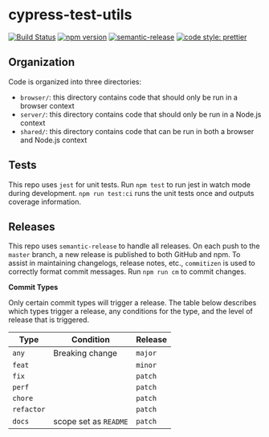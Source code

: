 # cypress-test-utils

[![Build Status](https://travis-ci.org/3Blades/cypress-test-utils.svg?branch=master)](https://travis-ci.org/3Blades/cypress-test-utils)
[![npm version](https://img.shields.io/npm/v/@3blades/cypress-test-utils.svg)](https://www.npmjs.com/package/@3blades/cypress-test-utils)
[![semantic-release](https://img.shields.io/badge/%20%20%F0%9F%93%A6%F0%9F%9A%80-semantic--release-e10079.svg)](https://github.com/semantic-release/semantic-release)
[![code style: prettier](https://img.shields.io/badge/code_style-prettier-ff69b4.svg)](https://github.com/prettier/prettier)

## Organization

Code is organized into three directories:

* `browser/`: this directory contains code that should only be run in a browser context
* `server/`: this directory contains code that should only be run in a Node.js context
* `shared/`: this directory contains code that can be run in both a browser and Node.js context

## Tests

This repo uses `jest` for unit tests. Run `npm test` to run jest in watch mode during development. `npm run test:ci` runs the unit tests once and outputs coverage information.

## Releases

This repo uses `semantic-release` to handle all releases. On each push to the `master` branch, a new release is published to both GitHub and npm. To assist in maintaining changelogs, release notes, etc., `commitizen` is used to correctly format commit messages. Run `npm run cm` to commit changes.

**Commit Types**

Only certain commit types will trigger a release. The table below describes which types trigger a release, any conditions for the type, and the level of release that is triggered.

| Type       | Condition             | Release |
| ---------- | --------------------- | ------- |
| `any`      | Breaking change       | `major` |
| `feat`     |                       | `minor` |
| `fix`      |                       | `patch` |
| `perf`     |                       | `patch` |
| `chore`    |                       | `patch` |
| `refactor` |                       | `patch` |
| `docs`     | scope set as `README` | `patch` |
